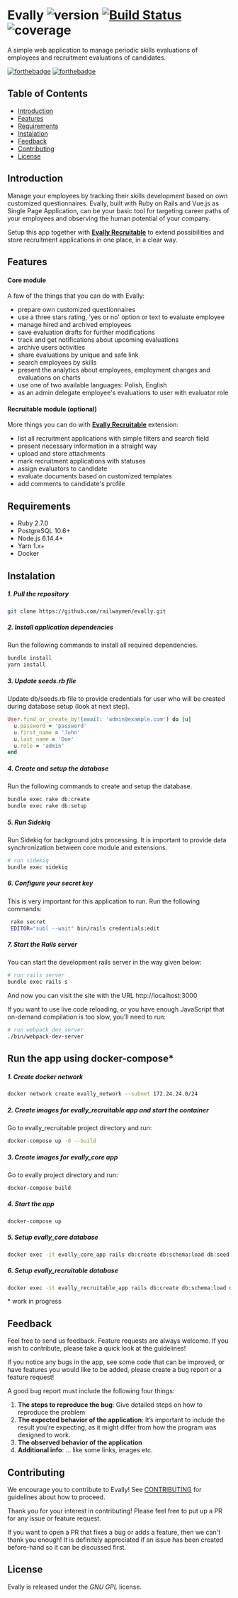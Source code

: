 # Evally ![version](https://img.shields.io/badge/version-0.6-blue) [![Build Status](https://travis-ci.com/railwaymen/evally.svg?branch=master)](https://travis-ci.com/railwaymen/evally) ![coverage](https://img.shields.io/badge/coverage-100%25-success)
A simple web application to manage periodic skills evaluations of employees and recruitment evaluations of candidates.

[![forthebadge](http://forthebadge.com/images/badges/made-with-ruby.svg)](http://forthebadge.com) [![forthebadge](http://forthebadge.com/images/badges/made-with-vue.svg)](http://forthebadge.com)

## Table of Contents
- [Introduction](#introduction)
- [Features](#features)
- [Requirements](#requirements)
- [Instalation](#instalation)
- [Feedback](#feedback)
- [Contributing](#contributing)
- [License](#license)

## Introduction

Manage your employees by tracking their skills development based on own customized questionnaires. Evally, built with Ruby on Rails and Vue.js as Single Page Application, can be your basic tool for targeting career paths of your employees and observing the human potential of your company.

Setup this app together with **[Evally Recruitable](https://github.com/railwaymen/evally_recruitable)** to extend possibilities and store recruitment applications in one place, in a clear way.

## Features

#### Core module
A few of the things that you can do with Evally:
- prepare own customized questionnaires
- use a three stars rating, 'yes or no' option or text to evaluate employee
- manage hired and archived employees
- save evaluation drafts for further modifications
- track and get notifications about upcoming evaluations
- archive users activities
- share evaluations by unique and safe link
- search employees by skills
- present the analytics about employees, employment changes and evaluations on charts
- use one of two available languages: Polish, English
- as an admin delegate employee's evaluations to user with evaluator role

#### Recruitable module (optional)
More things you can do with **[Evally Recruitable](https://github.com/railwaymen/evally_recruitable)** extension:
- list all recruitment applications with simple filters and search field
- present necessary information in a straight way
- upload and store attachments
- mark recruitment applications with statuses
- assign evaluators to candidate
- evaluate documents based on customized templates
- add comments to candidate's profile

## Requirements

- Ruby 2.7.0
- PostgreSQL 10.6+
- Node.js 6.14.4+
- Yarn 1.x+
- Docker

## Instalation

##### 1. Pull the repository

```bash
git clone https://github.com/railwaymen/evally.git
```

##### 2. Install application dependencies

Run the following commands to install all required dependencies.

```bash
bundle install
yarn install
```


##### 3. Update seeds.rb file

Update db/seeds.rb file to provide credentials for user who will be created during database setup (look at next step).

```ruby
User.find_or_create_by!(email: 'admin@example.com') do |u|
  u.password = 'password'
  u.first_name = 'John'
  u.last_name = 'Doe'
  u.role = 'admin'
end
```

##### 4. Create and setup the database

Run the following commands to create and setup the database.

```bash
bundle exec rake db:create
bundle exec rake db:setup
```

##### 5. Run Sidekiq
Run Sidekiq for background jobs processing. It is important to provide data synchronization between core module and extensions.

```bash
# run sidekiq
bundle exec sidekiq
```

##### 6. Configure your secret key

This is very important for this application to run. Run the following commands:

```bash
 rake secret
 EDITOR="subl --wait" bin/rails credentials:edit
```


##### 7. Start the Rails server

You can start the development rails server in the way given below:

```bash
# run rails server
bundle exec rails s
```

And now you can visit the site with the URL http://localhost:3000

If you want to use live code reloading, or you have enough JavaScript that on-demand compilation is too slow, you'll need to run:

```bash
# run webpack dev server
./bin/webpack-dev-server
```


## Run the app using docker-compose*

##### 1. Create docker network

```bash
docker network create evally_network --subnet 172.24.24.0/24
```

##### 2. Create images for evally_recruitable app and start the container

Go to evally_recruitable project directory and run:

```bash
docker-compose up -d --build
```

##### 3. Create images for evally_core app

Go to evally project directory and run:

```bash
docker-compose build
```

##### 4. Start the app
```bash
docker-compose up
```

##### 5. Setup evally_core database

```bash
docker exec -it evally_core_app rails db:create db:schema:load db:seed
```

 ##### 6. Setup evally_recruitable database

```bash
docker exec -it evally_recruitable_app rails db:create db:schema:load db:seed
```

\* work in progress

## Feedback

Feel free to send us feedback. Feature requests are always welcome. If you wish to contribute, please take a quick look at the guidelines!

If you notice any bugs in the app, see some code that can be improved, or have features you would like to be added, please create a bug report or a feature request!

A good bug report must include the following four things:

1. **The steps to reproduce the bug**: Give detailed steps on how to reproduce the problem
2. **The expected behavior of the application**: It’s important to include the result you’re expecting, as it might differ from how the program was designed to work.
3. **The observed behavior of the application**
4. **Additional info**: ... like some links, images etc.

## Contributing

We encourage you to contribute to Evally! See [CONTRIBUTING](CONTRIBUTING.md) for guidelines about how to proceed.

Thank you for your interest in contributing! Please feel free to put up a PR for any issue or feature request.

If you want to open a PR that fixes a bug or adds a feature, then we can't thank you enough! It is definitely appreciated if an issue has been created before-hand so it can be discussed first.

## License

Evally is released under the *GNU GPL* license.
